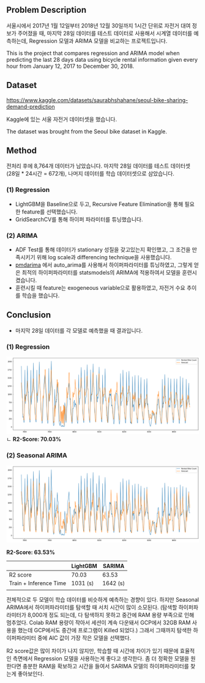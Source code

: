 ## Problem Description

서울시에서 2017년 1월 12일부터 2018년 12월 30일까지 1시간 단위로 자전거 대여 정보가 주어졌을 때, 마지막 28일 데이터를 테스트 데이터로 사용해서 시계열 데이터를 예측하는데, Regression 모델과 ARIMA 모델을 비교하는 프로젝트입니다.

This is the project that compares regression and ARIMA model when predicting the last 28 days data using bicycle rental information given every hour from January 12, 2017 to December 30, 2018.

## Dataset


https://www.kaggle.com/datasets/saurabhshahane/seoul-bike-sharing-demand-prediction

Kaggle에 있는 서울 자전거 데이터셋을 했습니다.

The dataset was brought from the Seoul bike dataset in Kaggle.

## Method

전처리 후에 8,764개 데이터가 남았습니다. 마지막 28일 데이터를 테스트 데이터셋 (28일 * 24시간 = 672개), 나머지 데이터를 학습 데이터셋으로 삼았습니다.

### (1) Regression
- LightGBM을 Baseline으로 두고, Recursive Feature Elimination을 통해 필요한 feature를 선택했습니다.
- GridSearchCV를 통해 하이퍼 파라미터를 튜닝했습니다.


### (2) ARIMA

- ADF Test를 통해 데이터가 stationary 성질을 갖고있는지 확인했고, 그 조건을 만족시키기 위해 log scale과 differencing technique을 사용했습니다.
- [pmdarima](https://github.com/alkaline-ml/pmdarima) 에서 auto_arima를 사용해서 하이퍼파라미터를 튜닝하였고, 그렇게 얻은 최적의 하이퍼파라미터를 statsmodels의 ARIMA에 적용하여서 모델을 훈련시켰습니다. 
- 훈련시킬 때 feature는 exogeneous variable으로 활용하였고, 자전거 수요 추이를 학습을 했습니다.


## Conclusion

- 마지막 28일 데이터를 각 모델로 예측했을 때 결과입니다.

### (1) Regression

![regression](./img/regression.PNG)
ㄴ
**R2-Score: 70.03%**

### (2) Seasonal ARIMA

![arima](./img/ARIMA.PNG)

**R2-Score: 63.53%**

|   | LightGBM  | SARIMA  | 
|---|---|---|
|R2 score   | 70.03  | 63.53  |  
|Train + Inference Time   | 1031 (s)  | 1642 (s)  | 
|   |   |   |  

전체적으로 두 모델이 학습 데이터를 비슷하게 예측하는 경향이 있다. 하지만 Seasonal ARIMA에서 하이퍼파라미터를 탐색할 때 서치 시간이 많이 소모된다. (탐색할 하이퍼파라미터가 8,000개 정도 되는데, 다 탐색하지 못하고 중간에 RAM 용량 부족으로 인해 멈추었다. Colab RAM 용량이 작아서 세션이 계속 다운돼서 GCP에서 32GB RAM 사용을 했는데 GCP에서도 중간에 프로그램이 Killed 되었다.) 그래서 그때까지 탐색한 하이퍼파라미터 중에 AIC 값이 가장 작은 모델을 선택했다.

R2 score값은 많이 차이가 나지 않지만, 학습할 때 시간에 차이가 있기 때문에 효율적인 측면에서 Regression 모델을 사용하는게 좋다고 생각한다. 좀 더 정확한 모델을 원한다면 충분한 RAM을 확보하고 시간을 들여서 SARIMA 모델의 하이퍼파라미터를 찾는게 좋아보인다.